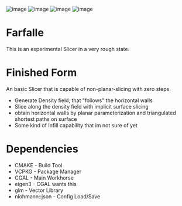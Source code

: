 ![image](https://github.com/Liech/FarfalleGCodeGen/assets/16963076/b692805e-53cc-418e-be39-0091a5623fb7)
![image](https://github.com/Liech/Farfalle/assets/16963076/ee5b53db-d740-4cae-b1f6-14f932f8427a)
![image](https://github.com/Liech/Farfalle/assets/16963076/6dd55645-5d1d-4bfa-b919-280fd44da71f)
![image](https://github.com/Liech/Farfalle/assets/16963076/ad9b9606-e378-4d03-9b52-6494d5518c83)

# Farfalle

This is an experimental Slicer in a very rough state.

# Finished Form

An basic Slicer that is capable of non-planar-slicing with zero steps.

* Generate Density field, that "follows" the horizontal walls
* Slice along the density field with implicit surface slicing
* obtain horizontal walls by planar parameterization and triangulated shortest paths on surface
* Some kind of Infill capability that im not sure of yet

# Dependencies

* CMAKE - Build Tool
* VCPKG - Package Manager
* CGAL - Main Workhorse
* eigen3 - CGAL wants this
* glm - Vector Library
* nlohmann::json - Config Load/Save
